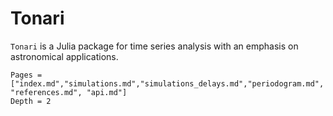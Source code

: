 # Tonari

`Tonari` is a Julia package for time series analysis with an emphasis on
astronomical applications.

```@contents
Pages = ["index.md","simulations.md","simulations_delays.md","periodogram.md", "references.md", "api.md"]
Depth = 2
```
